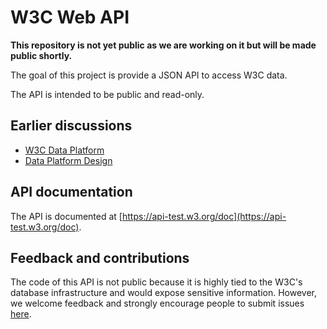 # W3C Web API

**This repository is not yet public as we are working on it but will be made public shortly.**

The goal of this project is provide a JSON API to access W3C data.

The API is intended to be public and read-only.

## Earlier discussions

* [W3C Data Platform](http://w3c.github.io/w3c-api/data-platform.html)
* [Data Platform Design](http://w3c.github.io/w3c-api/data-platform-design.html)

## API documentation

The API is documented at [https://api-test.w3.org/doc](https://api-test.w3.org/doc).

## Feedback and contributions

The code of this API is not public because it is highly tied to the W3C's database infrastructure and would expose sensitive information. However, we welcome feedback and strongly encourage people to submit issues [here](https://github.com/w3c/w3c-api/issues).

